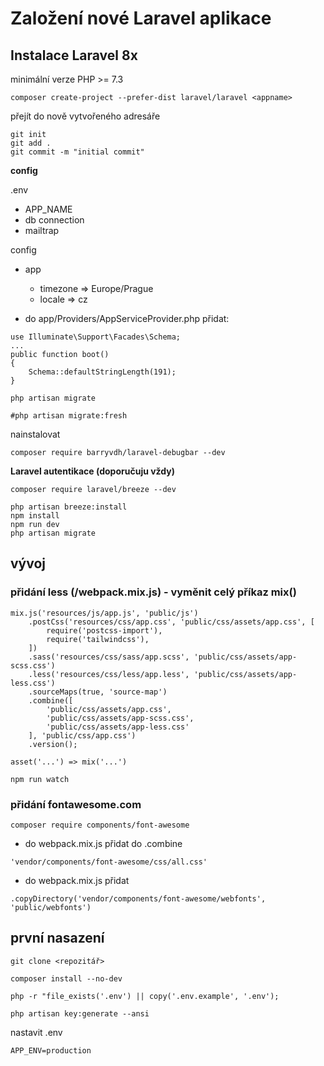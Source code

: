 # Založení nové Laravel aplikace

## Instalace Laravel 8x

minimální verze PHP >= 7.3

```
composer create-project --prefer-dist laravel/laravel <appname>
```

přejít do nově vytvořeného adresáře

```
git init
git add .
git commit -m "initial commit"
```

**config**

.env
- APP_NAME
- db connection
- mailtrap

config
- app
    - timezone => Europe/Prague
    - locale => cz
    
- do app/Providers/AppServiceProvider.php přidat:
```
use Illuminate\Support\Facades\Schema;
...
public function boot()
{
    Schema::defaultStringLength(191);
}
```

```
php artisan migrate

#php artisan migrate:fresh
```

nainstalovat
```
composer require barryvdh/laravel-debugbar --dev
```

**Laravel autentikace (doporučuju vždy)**

```
composer require laravel/breeze --dev
```

```
php artisan breeze:install
npm install
npm run dev
php artisan migrate
```

## vývoj

### přidání less (/webpack.mix.js) - vyměnit celý příkaz mix()

```
mix.js('resources/js/app.js', 'public/js')
    .postCss('resources/css/app.css', 'public/css/assets/app.css', [
        require('postcss-import'),
        require('tailwindcss'),
    ])
    .sass('resources/css/sass/app.scss', 'public/css/assets/app-scss.css')
    .less('resources/css/less/app.less', 'public/css/assets/app-less.css')
    .sourceMaps(true, 'source-map')
    .combine([
        'public/css/assets/app.css',
        'public/css/assets/app-scss.css',
        'public/css/assets/app-less.css'
    ], 'public/css/app.css')
    .version();
```

``` 
asset('...') => mix('...')
```

```
npm run watch
```

### přidání fontawesome.com

```
composer require components/font-awesome
```

- do webpack.mix.js přidat do .combine
```
'vendor/components/font-awesome/css/all.css'
```

- do webpack.mix.js přidat
```
.copyDirectory('vendor/components/font-awesome/webfonts', 'public/webfonts')
```

## první nasazení

```
git clone <repozitář>
```

```
composer install --no-dev
```

```
php -r "file_exists('.env') || copy('.env.example', '.env');
```

```
php artisan key:generate --ansi
```

nastavit .env
```
APP_ENV=production
```
